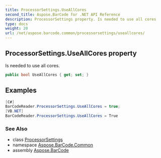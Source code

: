 ```yaml
---
title: ProcessorSettings.UseAllCores
second_title: Aspose.BarCode for .NET API Reference
description: ProcessorSettings property. Is needed to use all cores
type: docs
weight: 20
url: /net/aspose.barcode.common/processorsettings/useallcores/
---
```

## ProcessorSettings.UseAllCores property

Is needed to use all cores.

```csharp
public bool UseAllCores { get; set; }
```

## Examples

```csharp
[C#]
BarCodeReader.ProcessorSettings.UseAllCores = true;
[VB.NET]
BarCodeReader.ProcessorSettings.UseAllCores = True
```

### See Also

* class [ProcessorSettings](../)
* namespace [Aspose.BarCode.Common](../../processorsettings/)
* assembly [Aspose.BarCode](../../../)


